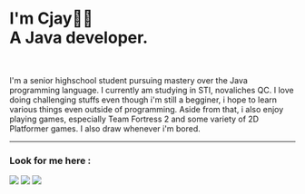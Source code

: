 <!-- README Code -->
<h1>
  I'm Cjay🧑‍💻<br>
  A Java developer.
</h1>
<br>
<p>I'm a senior highschool student pursuing mastery over the Java programming language.
I currently am studying in STI, novaliches QC. I love doing challenging stuffs even though i'm still a begginer,
i hope to learn various things even outside of programming. Aside from that, i also enjoy playing games,
especially Team Fortress 2 and some variety of 2D Platformer games. I also draw whenever i'm bored.
</p>

<hr>
<h3>Look for me here :</h3>

[![](https://img.shields.io/badge/FACEBOOK-darkblue?style=for-the-badge)](https://web.facebook.com/cjay.gidayawan)
[![](https://img.shields.io/badge/TWITTER-blue?style=for-the-badge)](https://twitter.com/CrotchHom)
[![](https://img.shields.io/badge/NEOCITIES-yellow?style=for-the-badge)](https://sarrygeez.neocities.org)
